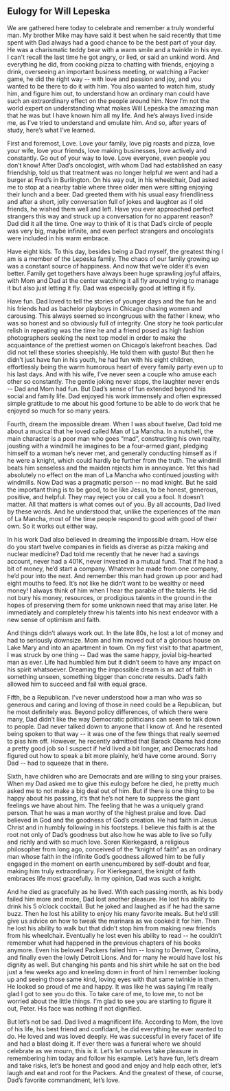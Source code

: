 ## Eulogy for Will Lepeska
We are gathered here today to celebrate and remember a truly wonderful man. My brother Mike may have said it best when he said recently that time spent with Dad always had a good chance to be the best part of your day. He was a charismatic teddy bear with a warm smile and a twinkle in his eye. I can't recall the last time he got angry, or lied, or said an unkind word. And everything he did, from cooking pizza to chatting with friends, enjoying a drink, overseeing an important business meeting, or watching a Packer game, he did the right way -- with love and passion and joy, and you wanted to be there to do it with him. You also wanted to watch him, study him, and figure him out, to understand how an ordinary man could have such an extraordinary effect on the people around him. Now I’m not the world expert on understanding what makes Will Lepeska the amazing man that he was but I have known him all my life. And he’s always lived inside me, as I’ve tried to understand and emulate him. And so, after years of study, here’s what I’ve learned.

First and foremost, Love. Love your family, love pig roasts and pizza, love your wife, love your friends, love making businesses, love actively and constantly. Go out of your way to love. Love everyone, even people you don’t know! After Dad’s oncologist, with whom Dad had established an easy friendship, told us that treatment was no longer helpful we went and had a burger at Fred’s in Burlington. On his way out, in his wheelchair, Dad asked me to stop at a nearby table where three older men were sitting enjoying their lunch and a beer. Dad greeted them with his usual easy friendliness and after a short, jolly conversation full of jokes and laughter as if old friends, he wished them well and left. Have you ever approached perfect strangers this way and struck up a conversation for no apparent reason? Dad did it all the time. One way to think of it is that Dad’s circle of people was very big, maybe infinite, and even perfect strangers and oncologists were included in his warm embrace.

Have eight kids. To this day, besides being a Dad myself, the greatest thing I am is a member of the Lepeska family. The chaos of our family growing up was a constant source of happiness. And now that we’re older it’s even better. Family get togethers have always been huge sprawling joyful affairs, with Mom and Dad at the center watching it all fly around trying to manage it but also just letting it fly. Dad was especially good at letting it fly.

Have fun. Dad loved to tell the stories of younger days and the fun he and his friends had as bachelor playboys in Chicago chasing women and carousing. This always seemed so incongruous with the father I knew, who was so honest and so obviously full of integrity. One story he took particular relish in repeating was the time he and a friend posed as high fashion photographers seeking the next top model in order to make the acquaintance of the prettiest women on Chicago’s lakefront beaches. Dad did not tell these stories sheepishly. He told them with gusto! But then he didn’t just have fun in his youth, he had fun with his eight children, effortlessly being the warm humorous heart of every family party even up to his last days. And with his wife, I’ve never seen a couple who amuse each other so constantly. The gentle joking never stops, the laughter never ends -- Dad and Mom had fun. But Dad’s sense of fun extended beyond his social and family life. Dad enjoyed his work immensely and often expressed simple gratitude to me about his good fortune to be able to do work that he enjoyed so much for so many years.

Fourth, dream the impossible dream. When I was about twelve, Dad told me about a musical that he loved called Man of La Mancha. In a nutshell, the main character is a poor man who goes “mad”, constructing his own reality, jousting with a windmill he imagines to be a four-armed giant, pledging himself to a woman he’s never met, and generally conducting himself as if he were a knight, which could hardly be further from the truth. The windmill beats him senseless and the maiden rejects him in annoyance. Yet this had absolutely no effect on the man of La Mancha who continued jousting with windmills. Now Dad was a pragmatic person -- no mad knight. But he said the important thing is to be good, to be like Jesus, to be honest, generous, positive, and helpful. They may reject you or call you a fool. It doesn’t matter. All that matters is what comes out of you. By all accounts, Dad lived by these words. And he understood that, unlike the experiences of the man of La Mancha, most of the time people respond to good with good of their own. So it works out either way.

In his work Dad also believed in dreaming the impossible dream. How else do you start twelve companies in fields as diverse as pizza making and nuclear medicine? Dad told me recently that he never had a savings account, never had a 401K, never invested in a mutual fund. That if he had a bit of money, he’d start a company. Whatever he made from one company, he’d pour into the next. And remember this man had grown up poor and had eight mouths to feed. It’s not like he didn’t want to be wealthy or need money! I always think of him when I hear the parable of the talents. He did not bury his money, resources, or prodigious talents in the ground in the hopes of preserving them for some unknown need that may arise later. He immediately and completely threw his talents into his next endeavor with a new sense of optimism and faith.

And things didn’t always work out. In the late 80s, he lost a lot of money and had to seriously downsize. Mom and him moved out of a glorious house on Lake Mary and into an apartment in town. On my first visit to that apartment, I was struck by one thing -- Dad was the same happy, jovial big-hearted man as ever. Life had humbled him but it didn’t seem to have any impact on his spirit whatsoever. Dreaming the impossible dream is an act of faith in something unseen, something bigger than concrete results. Dad’s faith allowed him to succeed and fail with equal grace.

Fifth, be a Republican. I’ve never understood how a man who was so generous and caring and loving of those in need could be a Republican, but he most definitely was. Beyond policy differences, of which there were many, Dad didn’t like the way Democratic politicians can seem to talk down to people. Dad never talked down to anyone that I know of. And he resented being spoken to that way -- it was one of the few things that really seemed to piss him off. However, he recently admitted that Barack Obama had done a pretty good job so I suspect if he’d lived a bit longer, and Democrats had figured out how to speak a bit more plainly, he’d have come around. Sorry Dad -- had to squeeze that in there.

Sixth, have children who are Democrats and are willing to sing your praises. When my Dad asked me to give this eulogy before he died, he pretty much asked me to not make a big deal out of him. But if there is one thing to be happy about his passing, it’s that he’s not here to suppress the giant feelings we have about him. The feeling that he was a uniquely grand person. That he was a man worthy of the highest praise and love. Dad believed in God and the goodness of God’s creation. He had faith in Jesus Christ and in humbly following in his footsteps. I believe this faith is at the root not only of Dad’s goodness but also how he was able to live so fully and richly and with so much love. Soren Kierkegaard, a religious philosopher from long ago, conceived of the “knight of faith” as an ordinary man whose faith in the infinite God’s goodness allowed him to be fully engaged in the moment on earth unencumbered by self-doubt and fear, making him truly extraordinary. For Kierkegaard, the knight of faith embraces life most gracefully. In my opinion, Dad was such a knight. 

And he died as gracefully as he lived. With each passing month, as his body failed him more and more, Dad lost another pleasure. He lost his ability to drink his 5 o’clock cocktail. But he joked and laughed as if he had the same buzz. Then he lost his ability to enjoy his many favorite meals. But he’d still give us advice on how to tweak the marinara as we cooked it for him. Then he lost his ability to walk but that didn’t stop him from making new friends from his wheelchair. Eventually he lost even his ability to read -- he couldn’t remember what had happened in the previous chapters of his books anymore. Even his beloved Packers failed him -- losing to Denver, Carolina, and finally even the lowly Detroit Lions. And for many he would have lost his dignity as well. But changing his pants and his shirt while he sat on the bed just a few weeks ago and kneeling down in front of him I remember looking up and seeing those same kind, loving eyes with that same twinkle in them. He looked so proud of me and happy. It was like he was saying I’m really glad I got to see you do this. To take care of me, to love me, to not be worried about the little things. I’m glad to see you are starting to figure it out, Peter. His face was nothing if not dignified. 

But let’s not be sad. Dad lived a magnificent life. According to Mom, the love of his life, his best friend and confidant, he did everything he ever wanted to do. He loved and was loved deeply. He was successful in every facet of life and had a blast doing it. If ever there was a funeral where we should celebrate as we mourn, this is it. Let’s let ourselves take pleasure in remembering him today and follow his example. Let’s have fun, let’s dream and take risks, let’s be honest and good and enjoy and help each other, let’s laugh and eat and root for the Packers. And the greatest of these, of course, Dad’s favorite commandment, let’s love.
